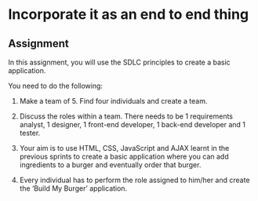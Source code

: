 ﻿# Incorporate it as an end to end thing

## Assignment

In this assignment, you will use the SDLC principles to create a basic application.

You need to do the following:

1.	Make a team of 5. Find four individuals and create a team.

2.	Discuss the roles within a team. There needs to be 1 requirements analyst, 1 designer, 1 front-end developer, 1 back-end developer and 1 tester.

3.	Your aim is to use HTML, CSS, JavaScript and AJAX learnt in the previous sprints to create a basic application where you can add ingredients to a burger and eventually order that burger.

4.	Every individual has to perform the role assigned to him/her and create the ‘Build My Burger’ application.
